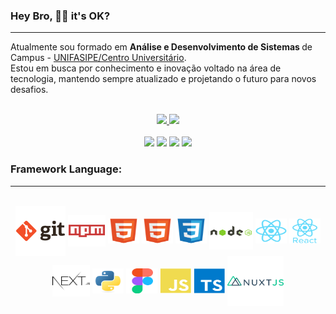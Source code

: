 ### Hey Bro, 🐱‍👤 it's OK?
---

Atualmente sou formado em <b> Análise e Desenvolvimento de Sistemas </b> de Campus - [UNIFASIPE/Centro Universitário](https://www.fasipe.com.br/). <br> Estou em busca por conhecimento e inovação voltado na área de tecnologia, mantendo sempre atualizado e projetando o futuro para novos desafios.

<br>

<div align="center">
  <a href="https://github.com/Kyuorhan">
  <img height="180em" src="https://github-readme-stats.vercel.app/api?username=Kyuorhan&show_icons=true&theme=dracula&include_all_commits=true&count_private=true"/>
  <img height="180em" src="https://github-readme-stats.vercel.app/api/top-langs/?username=Kyuorhan&layout=compact&langs_count=7&theme=dracula"/>
</div>
  
<br>
  
<div align="center"> 
<!--   <a href="https://www.youtube.com/channel/UC_-uuuZbY0AAt9CViNzvc-Q" target="_blank"><img src="https://img.shields.io/badge/YouTube-FF0000?style=for-the-badge&logo=youtube&logoColor=white" target="_blank"></a> -->
  <a href="https://www.instagram.com/jhonnykyuorhan" target="_blank"> <img src="https://img.shields.io/badge/-Instagram-%23E4405F?style=for-the-badge&logo=instagram&logoColor=white" target="_blank"></a>
<!--  	<a href="https://www.twitch.tv/login" target="_blank"><img src="https://img.shields.io/badge/Twitch-9146FF?style=for-the-badge&logo=twitch&logoColor=white" target="_blank"></a> -->
  <a href="https://discord.gg/pDbY76q8Qf" target="_blank"> <img src="https://img.shields.io/badge/Discord-7289DA?style=for-the-badge&logo=discord&logoColor=white" target="_blank"></a> 
  <a href = "mailto:jhonnyKyuokay96@gmail.com"><img src="https://img.shields.io/badge/-Gmail-%23333?style=for-the-badge&logo=gmail&logoColor=white" target="_blank"></a>
  <a href="https://www.linkedin.com/in/jhonny-kyuorhan/" target="_blank"> <img src="https://img.shields.io/badge/-LinkedIn-%230077B5?style=for-the-badge&logo=linkedin&logoColor=white" target="_blank"></a> 
<!--   ![Snake animation](https://github.com/rafaballerini/rafaballerini/blob/output/github-contribution-grid-snake.svg) --> 
</div>     
  
###  Framework  Language: 
---  

<div align="center" style="display: inline_block"><br>
  <a href="https://git-scm.com/"> <img align="center" alt="Kyuorhan-JS" height="80" width="80" src="https://raw.githubusercontent.com/devicons/devicon/master/icons/git/git-original-wordmark.svg"><a/>
  <a href="https://www.npmjs.com/"> <img align="center" alt="Kyuorhan-NPM" height="50" width="60" src="https://raw.githubusercontent.com/devicons/devicon/master/icons/npm/npm-original-wordmark.svg"><a/>
  <a href="https://www.embarcadero.com/br/"> <img align="center" alt="Kyuorhan-Delphi" height="40" width="50" src="https://raw.githubusercontent.com/devicons/devicon/master/icons/html5/html5-original.svg"><a/>
  <a href="https://www.w3.org/html/"> <img align="center" alt="Kyuorhan-HTML" height="40" width="50" src="https://raw.githubusercontent.com/devicons/devicon/master/icons/html5/html5-original.svg"><a/>
  <a href="https://www.w3schools.com/css/"> <img align="center" alt="Kyuorhan-CSS" height="40" width="50" src="https://raw.githubusercontent.com/devicons/devicon/master/icons/css3/css3-original.svg"><a/>
  <a href="https://nodejs.org/en/"> <img align="center" alt="Kyuorhan-Nodejs" height="60" width="70" src="https://raw.githubusercontent.com/devicons/devicon/master/icons/nodejs/nodejs-original-wordmark.svg"><a/>
  <a href="https://reactnative.dev/"> <img align="center" alt="Kyuorhan-ReactNative" height="40" width="50" src="https://raw.githubusercontent.com/devicons/devicon/master/icons/react/react-original.svg"><a/>
  <a href="https://reactjs.org/"> <img align="center" alt="Kyuorhan-Reactjs" height="40" width="50" src="https://raw.githubusercontent.com/devicons/devicon/master/icons/react/react-original-wordmark.svg"><a/>
  <a href="https://nextjs.org/" target="_blank"> <img align="center" alt="Kyuorhan-Nextjs" height="50" width="60" src="https://raw.githubusercontent.com/devicons/devicon/master/icons/nextjs/nextjs-original-wordmark.svg"><a/>
  <a href="https://www.python.org/"> <img align="center" alt="Kyuorhan-Python" height="40" width="50" src="https://raw.githubusercontent.com/devicons/devicon/master/icons/python/python-original.svg"><a/>
  <a href="https://www.figma.com/"> <img align="center" alt="Kyuorhan-Figma" height="40" width="50" src="https://raw.githubusercontent.com/devicons/devicon/master/icons/figma/figma-original.svg"><a/>
  <a href="https://developer.mozilla.org/en-US/docs/Web/JavaScript"> <img align="center" alt="Kyuorhan-JavaScript" height="40" width="50" src="https://raw.githubusercontent.com/devicons/devicon/master/icons/javascript/javascript-plain.svg"><a/>
  <a href="https://www.typescriptlang.org/"> <img align="center" alt="Kyuorhan-TypeSript" height="40" width="50" src="https://raw.githubusercontent.com/devicons/devicon/master/icons/typescript/typescript-plain.svg"><a/>
  <a href="https://nuxtjs.org/"> <img align="center" alt="Kyuorhan-Nuxtjs" height="80" width="90" src="https://raw.githubusercontent.com/devicons/devicon/master/icons/nuxtjs/nuxtjs-original-wordmark.svg"><a/>
<!--   <img align="center" alt="Kyuorhan-Csharp" height="40" width="50" src="https://raw.githubusercontent.com/devicons/devicon/master/icons/csharp/csharp-original.svg"> -->
<!--   <img align="right" alt="Kyuorhan-pic" height="150" style="border-radius:50px;" src="https://media.discordapp.net/attachments/639956127056134178/890373478988013628/Publicacoes_Instagram_1_1.png?width=676&height=676"> -->
</div>    
  
<!-- <div align="center" style="display: inline_block"><br>
  <a href="https://git-scm.com/"> <img align="center" alt="Kyuorhan-JS" height="100" width="80" src="https://raw.githubusercontent.com/devicons/devicon/master/icons/git/git-original-wordmark.svg"><a/>
  <a href="https://www.npmjs.com/"> <img align="center" alt="Kyuorhan-NPM" height="50" width="60" src="https://raw.githubusercontent.com/devicons/devicon/master/icons/npm/npm-original-wordmark.svg"><a/>
  <a href="https://www.w3.org/html/"> <img align="center" alt="Kyuorhan-HTML" height="50" width="60" src="https://raw.githubusercontent.com/devicons/devicon/master/icons/html5/html5-original-wordmark.svg"><a/>
  <a href="https://www.w3schools.com/css/"> <img align="center" alt="Kyuorhan-CSS" height="50" width="60" src="https://raw.githubusercontent.com/devicons/devicon/master/icons/css3/css3-original-wordmark.svg"><a/>
  <a href="https://nodejs.org/"> <img align="center" alt="Kyuorhan-Nodejs" height="70" width="60" src="https://raw.githubusercontent.com/devicons/devicon/master/icons/nodejs/nodejs-original-wordmark.svg"><a/>
  <a href="https://reactnative.dev/"><img align="center" alt="Kyuorhan-React" height="50" width="60" src="https://raw.githubusercontent.com/devicons/devicon/master/icons/react/react-original.svg"><a/>
  <a href="https://reactjs.org/"><img align="center" alt="Kyuorhan-React" height="50" width="60" src="https://raw.githubusercontent.com/devicons/devicon/master/icons/react/react-original.svg"><a/>
  <a href="https://www.python.org/"> <img align="center" alt="Kyuorhan-Python" height="50" width="60" src="https://raw.githubusercontent.com/devicons/devicon/master/icons/python/python-original-wordmark.svg"><a/>
  <a href="https://www.figma.com/"> <img align="center" alt="Kyuorhan-Figma" height="40" width="60" src="https://raw.githubusercontent.com/devicons/devicon/master/icons/figma/figma-original.svg"><a/>
  <a href="https://developer.mozilla.org/en-US/docs/Web/JavaScript"> <img align="center" alt="Kyuorhan-JS" height="40" width="50" src="https://raw.githubusercontent.com/devicons/devicon/master/icons/javascript/javascript-plain.svg"><a/>
  <img align="center" alt="Kyuorhan-TS" height="40" width="50" src="https://raw.githubusercontent.com/devicons/devicon/master/icons/typescript/typescript-plain.svg">
  <a href="https://nuxtjs.org/"> <img align="center" alt="Kyuorhan-Nuxtjs" height="80" width="80" src="https://raw.githubusercontent.com/devicons/devicon/master/icons/nuxtjs/nuxtjs-original-wordmark.svg"><a/>
<!--   <img align="center" alt="Kyuorhan-Csharp" height="40" width="50" src="https://raw.githubusercontent.com/devicons/devicon/master/icons/csharp/csharp-original.svg"> -->
<!-- <img align="right" alt="Kyuorhan-pic" height="150" style="border-radius:50px;" src="https://media.discordapp.net/attachments/639956127056134178/890373478988013628/Publicacoes_Instagram_1_1.png?width=676&height=676"> -->
<!-- </div>         -->



